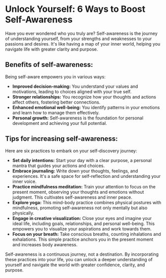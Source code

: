 # Unlock Yourself: 6 Ways to Boost Self-Awareness

Have you ever wondered who you truly are? Self-awareness is the journey of understanding yourself, from your strengths and weaknesses to your passions and desires. It's like having a map of your inner world, helping you navigate life with greater clarity and purpose.

## Benefits of self-awareness:

Being self-aware empowers you in various ways:

- **Improved decision-making:** You understand your values and motivations, leading to choices aligned with your true self.
- **Stronger relationships:** You recognize how your thoughts and actions affect others, fostering better connections.
- **Enhanced emotional well-being:** You identify patterns in your emotions and learn how to manage them effectively.
- **Personal growth:** Self-awareness is the foundation for personal development and achieving your full potential.

## Tips for increasing self-awareness:

Here are six practices to embark on your self-discovery journey:

- **Set daily intentions:** Start your day with a clear purpose, a personal mantra that guides your actions and choices.
- **Embrace journaling:** Write down your thoughts, feelings, and experiences. It's a safe space for self-reflection and understanding your inner voice.
- **Practice mindfulness meditation:** Train your attention to focus on the present moment, observing your thoughts and emotions without judgment. This cultivates self-awareness and inner peace.
- **Explore yoga:** This mind-body practice combines physical postures with mindfulness, promoting self-awareness not only mentally but also physically.
- **Engage in creative visualization:** Close your eyes and imagine your ideal life, including goals, relationships, and personal well-being. This empowers you to visualize your aspirations and work towards them.
- **Focus on your breath:** Take conscious breaths, counting inhalations and exhalations. This simple practice anchors you in the present moment and increases body awareness.

Self-awareness is a continuous journey, not a destination. By incorporating these practices into your life, you can unlock a deeper understanding of yourself and navigate the world with greater confidence, clarity, and purpose.
